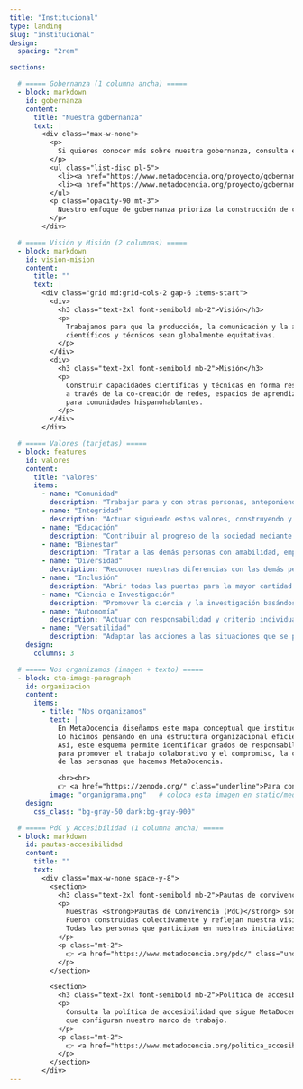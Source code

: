 ```yaml
---
title: "Institucional"
type: landing
slug: "institucional"
design:
  spacing: "2rem"

sections:

  # ===== Gobernanza (1 columna ancha) =====
  - block: markdown
    id: gobernanza
    content:
      title: "Nuestra gobernanza"
      text: |
        <div class="max-w-none">
          <p>
            Si quieres conocer más sobre nuestra gobernanza, consulta estas publicaciones:
          </p>
          <ul class="list-disc pl-5">
            <li><a href="https://www.metadocencia.org/proyecto/gobernanza-2022/" class="underline">Gobernanza de MetaDocencia (2022)</a></li>
            <li><a href="https://www.metadocencia.org/proyecto/gobernanza-2024/" class="underline">Gobernanza 2.0 (2024)</a></li>
          </ul>
          <p class="opacity-90 mt-3">
            Nuestro enfoque de gobernanza prioriza la construcción de confianza, la rendición de cuentas y la transparencia (con atención a la privacidad), apoyando procesos abiertos y la participación comunitaria.
          </p>
        </div>

  # ===== Visión y Misión (2 columnas) =====
  - block: markdown
    id: vision-mision
    content:
      title: ""
      text: |
        <div class="grid md:grid-cols-2 gap-6 items-start">
          <div>
            <h3 class="text-2xl font-semibold mb-2">Visión</h3>
            <p>
              Trabajamos para que la producción, la comunicación y la aplicación de saberes
              científicos y técnicos sean globalmente equitativas.
            </p>
          </div>
          <div>
            <h3 class="text-2xl font-semibold mb-2">Misión</h3>
            <p>
              Construir capacidades científicas y técnicas en forma responsable y con mirada local,
              a través de la co-creación de redes, espacios de aprendizaje y recursos accesibles
              para comunidades hispanohablantes.
            </p>
          </div>
        </div>

  # ===== Valores (tarjetas) =====
  - block: features
    id: valores
    content:
      title: "Valores"
      items:
        - name: "Comunidad"
          description: "Trabajar para y con otras personas, anteponiendo los intereses colectivos por sobre los intereses individuales."
        - name: "Integridad"
          description: "Actuar siguiendo estos valores, construyendo y cuidando la confianza, mediante la apertura y la transparencia (con atención a la privacidad), rindiendo cuentas por nuestras acciones."
        - name: "Educación"
          description: "Contribuir al progreso de la sociedad mediante los aprendizajes comunitarios y personales."
        - name: "Bienestar"
          description: "Tratar a las demás personas con amabilidad, empatía y respeto, priorizando la salud mental y física, para mantener un ambiente de trabajo saludable y seguro."
        - name: "Diversidad"
          description: "Reconocer nuestras diferencias con las demás personas y darle la bienvenida respetuosa a todas las diferencias."
        - name: "Inclusión"
          description: "Abrir todas las puertas para la mayor cantidad de personas posible, mediante la accesibilidad universal y el reconocimiento por el trabajo realizado."
        - name: "Ciencia e Investigación"
          description: "Promover la ciencia y la investigación basándose en la teoría, el razonamiento, la experiencia y la evidencia resultante."
        - name: "Autonomía"
          description: "Actuar con responsabilidad y criterio individual, colectivo o regional, según corresponda en cada caso."
        - name: "Versatilidad"
          description: "Adaptar las acciones a las situaciones que se presentan."
    design:
      columns: 3

  # ===== Nos organizamos (imagen + texto) =====
  - block: cta-image-paragraph
    id: organizacion
    content:
      items:
        - title: "Nos organizamos"
          text: |
            En MetaDocencia diseñamos este mapa conceptual que institucionaliza nuestra forma de trabajo.
            Lo hicimos pensando en una estructura organizacional eficiente y versátil a la altura de los desafíos que tenemos por delante.
            Así, este esquema permite identificar grados de responsabilidad pero, a la vez, busca ser lo suficientemente dinámico
            para promover el trabajo colaborativo y el compromiso, la confianza, el reconocimiento y las oportunidades de crecimiento
            de las personas que hacemos MetaDocencia.

            <br><br>
            👉 <a href="https://zenodo.org/" class="underline">Para conocer más sobre la organización de MetaDocencia, accede al documento completo sobre el organigrama publicado en Zenodo.</a>
          image: "organigrama.png"   # coloca esta imagen en static/media/organigrama.png o ajusta la ruta
    design:
      css_class: "bg-gray-50 dark:bg-gray-900"

  # ===== PdC y Accesibilidad (1 columna ancha) =====
  - block: markdown
    id: pautas-accesibilidad
    content:
      title: ""
      text: |
        <div class="max-w-none space-y-8">
          <section>
            <h3 class="text-2xl font-semibold mb-2">Pautas de convivencia</h3>
            <p>
              Nuestras <strong>Pautas de Convivencia (PdC)</strong> son la base que guía cada actividad y colaboración en MetaDocencia.
              Fueron construidas colectivamente y reflejan nuestra visión, misión y valores.
              Todas las personas que participan en nuestras iniciativas se comprometen a respetarlas y promoverlas.
            </p>
            <p class="mt-2">
              👉 <a href="https://www.metadocencia.org/pdc/" class="underline">Consulta las Pautas de Convivencia</a>
            </p>
          </section>

          <section>
            <h3 class="text-2xl font-semibold mb-2">Política de accesibilidad</h3>
            <p>
              Consulta la política de accesibilidad que sigue MetaDocencia para conocer los criterios y buenas prácticas
              que configuran nuestro marco de trabajo.
            </p>
            <p class="mt-2">
              👉 <a href="https://www.metadocencia.org/politica_accesibilidad/" class="underline">Política de Accesibilidad</a>
            </p>
          </section>
        </div>
---
```

